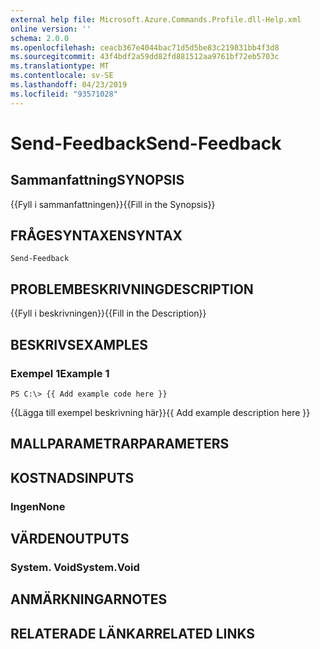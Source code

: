 ```yaml
---
external help file: Microsoft.Azure.Commands.Profile.dll-Help.xml
online version: ''
schema: 2.0.0
ms.openlocfilehash: ceacb367e4044bac71d5d5be83c219831bb4f3d8
ms.sourcegitcommit: 43f4bdf2a59dd82fd881512aa9761bf72eb5703c
ms.translationtype: MT
ms.contentlocale: sv-SE
ms.lasthandoff: 04/23/2019
ms.locfileid: "93571028"
---
```

# <span data-ttu-id="d86ef-101">Send-Feedback</span><span class="sxs-lookup"><span data-stu-id="d86ef-101">Send-Feedback</span></span>

## <span data-ttu-id="d86ef-102">Sammanfattning</span><span class="sxs-lookup"><span data-stu-id="d86ef-102">SYNOPSIS</span></span>
<span data-ttu-id="d86ef-103">{{Fyll i sammanfattningen}}</span><span class="sxs-lookup"><span data-stu-id="d86ef-103">{{Fill in the Synopsis}}</span></span>

## <span data-ttu-id="d86ef-104">FRÅGESYNTAXEN</span><span class="sxs-lookup"><span data-stu-id="d86ef-104">SYNTAX</span></span>

```
Send-Feedback
```

## <span data-ttu-id="d86ef-105">PROBLEMBESKRIVNING</span><span class="sxs-lookup"><span data-stu-id="d86ef-105">DESCRIPTION</span></span>
<span data-ttu-id="d86ef-106">{{Fyll i beskrivningen}}</span><span class="sxs-lookup"><span data-stu-id="d86ef-106">{{Fill in the Description}}</span></span>

## <span data-ttu-id="d86ef-107">BESKRIVS</span><span class="sxs-lookup"><span data-stu-id="d86ef-107">EXAMPLES</span></span>

### <span data-ttu-id="d86ef-108">Exempel 1</span><span class="sxs-lookup"><span data-stu-id="d86ef-108">Example 1</span></span>
```
PS C:\> {{ Add example code here }}
```

<span data-ttu-id="d86ef-109">{{Lägga till exempel beskrivning här}}</span><span class="sxs-lookup"><span data-stu-id="d86ef-109">{{ Add example description here }}</span></span>

## <span data-ttu-id="d86ef-110">MALLPARAMETRAR</span><span class="sxs-lookup"><span data-stu-id="d86ef-110">PARAMETERS</span></span>

## <span data-ttu-id="d86ef-111">KOSTNADS</span><span class="sxs-lookup"><span data-stu-id="d86ef-111">INPUTS</span></span>

### <span data-ttu-id="d86ef-112">Ingen</span><span class="sxs-lookup"><span data-stu-id="d86ef-112">None</span></span>


## <span data-ttu-id="d86ef-113">VÄRDEN</span><span class="sxs-lookup"><span data-stu-id="d86ef-113">OUTPUTS</span></span>

### <span data-ttu-id="d86ef-114">System. Void</span><span class="sxs-lookup"><span data-stu-id="d86ef-114">System.Void</span></span>


## <span data-ttu-id="d86ef-115">ANMÄRKNINGAR</span><span class="sxs-lookup"><span data-stu-id="d86ef-115">NOTES</span></span>

## <span data-ttu-id="d86ef-116">RELATERADE LÄNKAR</span><span class="sxs-lookup"><span data-stu-id="d86ef-116">RELATED LINKS</span></span>

